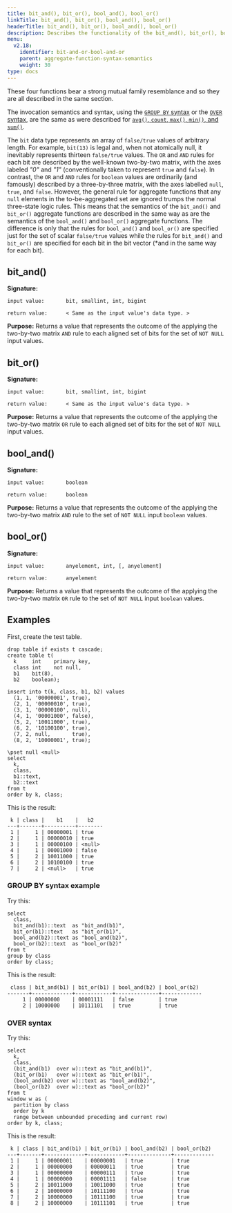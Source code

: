 ```yaml
---
title: bit_and(), bit_or(), bool_and(), bool_or()
linkTitle: bit_and(), bit_or(), bool_and(), bool_or()
headerTitle: bit_and(), bit_or(), bool_and(), bool_or()
description: Describes the functionality of the bit_and(), bit_or(), bool_and(), bool_or() YSQL aggregate functions
menu:
  v2.18:
    identifier: bit-and-or-bool-and-or
    parent: aggregate-function-syntax-semantics
    weight: 30
type: docs
---
```


These four functions bear a strong mutual family resemblance and so they are all described in the same section.

The invocation semantics and syntax, using the [`GROUP BY` syntax](../avg-count-max-min-sum/#group-by-syntax) or the [`OVER` syntax](../avg-count-max-min-sum/#over-syntax), are the same as were described for [`avg()`, `count`, `max()`, `min()`, and `sum()`](../avg-count-max-min-sum/).

The `bit` data type represents an array of `false/true` values of arbitrary length. For example, `bit(13)` is legal and, when not atomically null, it inevitably represents thirteen `false/true` values. The `OR` and `AND` rules for each bit are described by the well-known two-by-two matrix, with the axes labeled _"0"_ and _"1"_ (conventionally taken to represent `true` and `false`). In contrast, the `OR` and `AND` rules for `boolean` values are ordinarily (and famously) described by a three-by-three matrix, with the axes labelled `null`, `true`, and `false`. However, the general rule for aggregate functions that any `null` elements in the to-be-aggregated set are ignored trumps the normal three-state logic rules. This means that the semantics of the `bit_and()` and `bit_or()` aggregate functions are described in the same way as are the semantics of the `bool_and()` and `bool_or()` aggregate functions. The difference is only that the rules for `bool_and()` and `bool_or()` are specified just for the set of scalar `false/true` values while the  rules for `bit_and()` and `bit_or()` are specified for each bit in the bit vector (*and in the same way for each bit).

## bit_and()

**Signature:**

```
input value:       bit, smallint, int, bigint

return value:      < Same as the input value's data type. >
```

**Purpose:** Returns a value that represents the outcome of the applying the two-by-two matrix `AND` rule to each aligned set of bits for the set of `NOT NULL` input values.

## bit_or()

**Signature:**

```
input value:       bit, smallint, int, bigint

return value:      < Same as the input value's data type. >
```
**Purpose:** Returns a value that represents the outcome of the applying the two-by-two matrix `OR` rule to each aligned set of bits for the set of `NOT NULL` input values.

## bool_and()

**Signature:**

```
input value:       boolean

return value:      boolean
```

**Purpose:** Returns a value that represents the outcome of the applying the two-by-two matrix `AND` rule to the set of `NOT NULL` input `boolean` values.

## bool_or()

**Signature:**

```
input value:       anyelement, int, [, anyelement]

return value:      anyelement
```
**Purpose:** Returns a value that represents the outcome of the applying the two-by-two matrix `OR` rule to the set of `NOT NULL` input `boolean` values.

## Examples

First, create the test table.

```plpgsql
drop table if exists t cascade;
create table t(
  k     int    primary key,
  class int    not null,
  b1    bit(8),
  b2    boolean);

insert into t(k, class, b1, b2) values
  (1, 1, '00000001', true),
  (2, 1, '00000010', true),
  (3, 1, '00000100', null),
  (4, 1, '00001000', false),
  (5, 2, '10011000', true),
  (6, 2, '10100100', true),
  (7, 2, null,       true),
  (8, 2, '10000001', true);

\pset null <null>
select
  k,
  class,
  b1::text,
  b2::text
from t
order by k, class;
```

This is the result:

```
 k | class |    b1    |   b2
---+-------+----------+--------
 1 |     1 | 00000001 | true
 2 |     1 | 00000010 | true
 3 |     1 | 00000100 | <null>
 4 |     1 | 00001000 | false
 5 |     2 | 10011000 | true
 6 |     2 | 10100100 | true
 7 |     2 | <null>   | true
```

 ### GROUP BY syntax example

 Try this:

```plpgsql
select
  class,
  bit_and(b1)::text  as "bit_and(b1)",
  bit_or(b1)::text   as "bit_or(b1)",
  bool_and(b2)::text as "bool_and(b2)",
  bool_or(b2)::text  as "bool_or(b2)"
from t
group by class
order by class;
```

This is the result:

```
 class | bit_and(b1) | bit_or(b1) | bool_and(b2) | bool_or(b2)
-------+-------------+------------+--------------+-------------
     1 | 00000000    | 00001111   | false        | true
     2 | 10000000    | 10111101   | true         | true
```

### OVER syntax

Try this:

```plpgsql
select
  k,
  class,
  (bit_and(b1)  over w)::text as "bit_and(b1)",
  (bit_or(b1)   over w)::text as "bit_or(b1)",
  (bool_and(b2) over w)::text as "bool_and(b2)",
  (bool_or(b2)  over w)::text as "bool_or(b2)"
from t
window w as (
  partition by class
  order by k
  range between unbounded preceding and current row)
order by k, class;
```

This is the result:

```
 k | class | bit_and(b1) | bit_or(b1) | bool_and(b2) | bool_or(b2)
---+-------+-------------+------------+--------------+-------------
 1 |     1 | 00000001    | 00000001   | true         | true
 2 |     1 | 00000000    | 00000011   | true         | true
 3 |     1 | 00000000    | 00000111   | true         | true
 4 |     1 | 00000000    | 00001111   | false        | true
 5 |     2 | 10011000    | 10011000   | true         | true
 6 |     2 | 10000000    | 10111100   | true         | true
 7 |     2 | 10000000    | 10111100   | true         | true
 8 |     2 | 10000000    | 10111101   | true         | true
```
